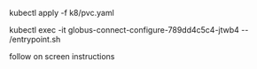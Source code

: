 kubectl apply -f k8/pvc.yaml

kubectl exec -it globus-connect-configure-789dd4c5c4-jtwb4 -- /entrypoint.sh

follow on screen instructions